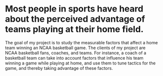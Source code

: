# Most people in sports have heard about the perceived advantage of teams playing at their home field. 
The goal of my project is to study the measurable factors that affect a home team winning an NCAA basketball game.
The clients of my project are NCAA basketball fans, coaches, and teams. For instance, a coach of a basketball team can take into account factors that influence his team winning a game while playing at home, and use them to tune tactics for the game, and thereby taking  advantage of these factors.
